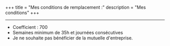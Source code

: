 +++
title = "Mes conditions de remplacement :"
description = "Mes conditions"
+++
***
- Coefficient : 700
- Semaines minimum de 35h et journées consécutives
- Je ne souhaite pas bénéficier de la mutuelle d'entreprise. 